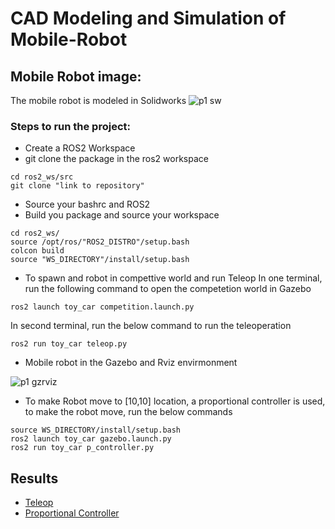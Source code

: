 # CAD Modeling and Simulation of Mobile-Robot

## Mobile Robot image:
The mobile robot is modeled in Solidworks
![p1 sw](https://github.com/sriramprasadkothapalli/CAD-Modeling-and-Simulation-of-Mobile-Robot/assets/143056659/d3dec223-e276-484a-81ab-224d7cade3ea)
### Steps to run the project:

- Create a ROS2 Workspace
- git clone the package in the ros2 workspace

```
cd ros2_ws/src
git clone "link to repository"
```
- Source your bashrc and ROS2
- Build you package and source your workspace

```
cd ros2_ws/
source /opt/ros/"ROS2_DISTRO"/setup.bash
colcon build
source "WS_DIRECTORY"/install/setup.bash
```
- To spawn and robot in compettive world and run Teleop
In one terminal, run the following command to open the competetion world in Gazebo
```
ros2 launch toy_car competition.launch.py
```
In second terminal, run the below command to run the teleoperation
```
ros2 run toy_car teleop.py
```

- Mobile robot in the Gazebo and Rviz envirmonment

![p1 gzrviz](https://github.com/sriramprasadkothapalli/CAD-Modeling-and-Simulation-of-Mobile-Robot/assets/143056659/b2f80ed4-237b-4795-b6e2-cc142b9c72c8)

- To make Robot move to [10,10] location, a proportional controller is used, to make the robot move, run the below commands
```
source WS_DIRECTORY/install/setup.bash
ros2 launch toy_car gazebo.launch.py
ros2 run toy_car p_controller.py
```
## Results 
- [Teleop](https://drive.google.com/file/d/141weB6x8F-j0YxN88nPRulcDrmmHv0vg/view?usp=sharing)
- [Proportional Controller](https://drive.google.com/file/d/1JutA0L2NpVbp9G4MeJvpsdbmqqcM7HtV/view?usp=sharing)

